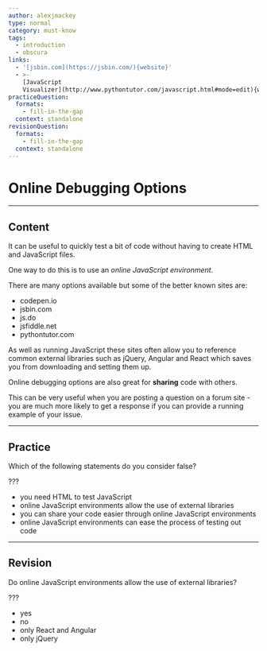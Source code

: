 ```yaml
---
author: alexjmackey
type: normal
category: must-know
tags:
  - introduction
  - obscura
links:
  - '[jsbin.com](https://jsbin.com/){website}'
  - >-
    [JavaScript
    Visualizer](http://www.pythontutor.com/javascript.html#mode=edit){website}
practiceQuestion:
  formats:
    - fill-in-the-gap
  context: standalone
revisionQuestion:
  formats:
    - fill-in-the-gap
  context: standalone
---
```


# Online Debugging Options


---

## Content

It can be useful to quickly test a bit of code without having to create HTML and JavaScript files.

One way to do this is to use an *online JavaScript environment*.

There are many options available but some of the better known sites are:

- codepen.io
- jsbin.com
- js.do
- jsfiddle.net
- pythontutor.com

As well as running JavaScript these sites often allow you to reference common external libraries such as jQuery, Angular and React which saves you from downloading and setting them up.

Online debugging options are also great for **sharing** code with others.

This can be very useful when you are posting a question on a forum site - you are much more likely to get a response if you can provide a running example of your issue.


---

## Practice

Which of the following statements do you consider false?

???

- you need HTML to test JavaScript
- online JavaScript environments allow the use of external libraries
- you can share your code easier through online JavaScript environments
- online JavaScript environments can ease the process of testing out code


---

## Revision

Do online JavaScript environments allow the use of external libraries?

???

- yes
- no
- only React and Angular
- only jQuery
 
